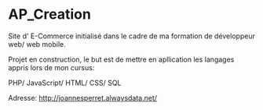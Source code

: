 # AP_Creation

Site d' E-Commerce initialisé dans le cadre de ma formation de développeur web/ web mobile.

Projet en construction, le but est de mettre en apllication les langages appris lors de mon cursus:

PHP/ JavaScript/ HTML/ CSS/ SQL

Adresse: http://joannesperret.alwaysdata.net/


